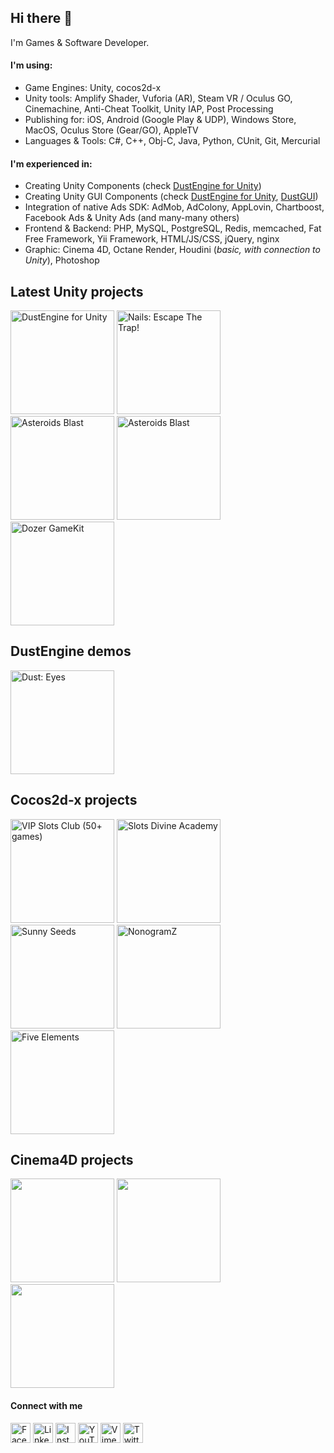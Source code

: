 ## Hi there 👋

I'm Games & Software Developer.

#### I'm using:

- Game Engines: Unity, cocos2d-x
- Unity tools: Amplify Shader, Vuforia (AR), Steam VR / Oculus GO, Cinemachine, Anti-Cheat Toolkit, Unity IAP, Post Processing
- Publishing for: iOS, Android (Google Play & UDP), Windows Store, MacOS, Oculus Store (Gear/GO), AppleTV
- Languages & Tools: C#, C++, Obj-C, Java, Python, CUnit, Git, Mercurial

#### I'm experienced in:

- Creating Unity Components (check [DustEngine for Unity](https://i.bakulin.co/dust))
- Creating Unity GUI Components (check [DustEngine for Unity](https://i.bakulin.co/dust), [DustGUI](https://i.bakulin.co/dustgui))
- Integration of native Ads SDK: AdMob, AdColony, AppLovin, Chartboost, Facebook Ads & Unity Ads (and many-many others)
- Frontend & Backend: PHP, MySQL, PostgreSQL, Redis, memcached, Fat Free Framework, Yii Framework, HTML/JS/CSS, jQuery, nginx
- Graphic: Cinema 4D, Octane Render, Houdini (*basic, with connection to Unity*), Photoshop

## Latest Unity projects

<a href="https://i.bakulin.co/dust"><img src="https://andrii-bakulin.github.io/img/unity-dust.png" width="166" alt="DustEngine for Unity" /></a>
<a href="https://i.bakulin.co/nails"><img src="https://andrii-bakulin.github.io/img/nails.png" width="166" alt="Nails: Escape The Trap!" /></a>
<a href="https://i.bakulin.co/asteroids-blast"><img src="https://andrii-bakulin.github.io/img/asteroids-blast.png" width="166" alt="Asteroids Blast" /></a>
<a href="https://i.bakulin.co/asteroids-blast-vr"><img src="https://andrii-bakulin.github.io/img/asteroids-blast-vr.png" width="166" alt="Asteroids Blast" /></a>
<a href="https://i.bakulin.co/coins-dozer-gamekit"><img src="https://andrii-bakulin.github.io/img/coins-dozer-gamekit.png" width="166" alt="Dozer GameKit" /></a>

## DustEngine demos

<a href="https://i.bakulin.co/dust-eyes"><img src="https://andrii-bakulin.github.io/img/unity-dust-eyes.png" width="166" alt="Dust: Eyes" /></a>

## Cocos2d-x projects

<a href="https://i.bakulin.co/slots-vip"><img src="https://andrii-bakulin.github.io/img/slots-vip.png" width="166" alt="VIP Slots Club (50+ games)" /></a>
<a href="https://i.bakulin.co/slots-da"><img src="https://andrii-bakulin.github.io/img/slots-da.png" width="166" alt="Slots Divine Academy" /></a>
<a href="https://i.bakulin.co/sunny-seeds"><img src="https://andrii-bakulin.github.io/img/sunny-seeds.png?1" width="166" alt="Sunny Seeds" /></a>
<a href="https://i.bakulin.co/nonogramz"><img src="https://andrii-bakulin.github.io/img/nonogramz.png?1" width="166" alt="NonogramZ" /></a>
<a href="https://i.bakulin.co/5elements"><img src="https://andrii-bakulin.github.io/img/five-elements.png" width="166" alt="Five Elements" /></a>

## Cinema4D projects

<a href="https://i.bakulin.co/c4d-portal"><img src="https://andrii-bakulin.github.io/img/c4d-portal.png" width="166" alt="" /></a>
<a href="https://i.bakulin.co/c4d-hologram-human"><img src="https://andrii-bakulin.github.io/img/c4d-hologram-human.png" width="166" alt="" /></a>
<a href="https://i.bakulin.co/c4d-skull"><img src="https://andrii-bakulin.github.io/img/c4d-skull.png" width="166" alt="" /></a>

<!--
<a href="https://i.bakulin.co/"><img src="https://andrii-bakulin.github.io/img/.png" width="166" alt="" /></a>
-->

#### Connect with me

<a href="https://i.bakulin.co/facebook"><img src="https://andrii-bakulin.github.io/img/icons/facebook.png" width="32" alt="Facebook" /></a>
<a href="https://i.bakulin.co/linkedin"><img src="https://andrii-bakulin.github.io/img/icons/linkedin.png" width="32" alt="LinkedIn" /></a>
<a href="https://i.bakulin.co/instagram"><img src="https://andrii-bakulin.github.io/img/icons/instagram.png" width="32" alt="Instagram" /></a>
<a href="https://i.bakulin.co/youtube"><img src="https://andrii-bakulin.github.io/img/icons/youtube.png" width="32" alt="YouTube" /></a>
<a href="https://i.bakulin.co/vimeo"><img src="https://andrii-bakulin.github.io/img/icons/vimeo.png" width="32" alt="Vimeo" /></a>
<a href="https://i.bakulin.co/twitter"><img src="https://andrii-bakulin.github.io/img/icons/twitter.png" width="32" alt="Twitter" /></a>
